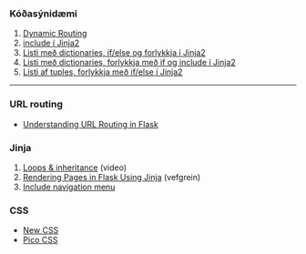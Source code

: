 ### Kóðasýnidæmi

1. [Dynamic Routing](namsefni/dynamic_routes.py)
1. [include í Jinja2](namsefni/include.py)
1. [Listi með dictionaries, if/else og forlykkja í Jinja2](namsefni/listi_dictionaries.py)
1. [Listi með dictionaries, forlykkja með if og include í Jinja2](namsefni/include_forloop.py)
1. [Listi af tuples, forlykkja með if/else í Jinja2](namsefni/listi_tuples.py)

---

### URL routing

- [Understanding URL Routing in Flask](https://www.sitepoint.com/flask-url-routing/)

### Jinja 

1. [Loops & inheritance](https://youtu.be/APh3jdVryF0?list=PLXmMXHVSvS-ABlT4k4eS3YPJSnPUozw04) (video) 
1. [Rendering Pages in Flask Using Jinja](https://hackersandslackers.com/flask-jinja-templates) (vefgrein)
1. [Include navigation menu](https://realpython.com/primer-on-jinja-templating/#include-a-navigation-menu)

### CSS

- [New CSS](https://newcss.net/)
- [Pico CSS](https://picocss.com/) 

